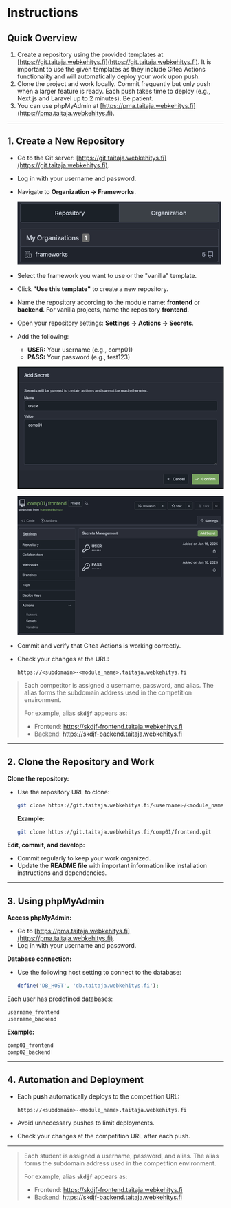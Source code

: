# Instructions

## Quick Overview
1. Create a repository using the provided templates at [https://git.taitaja.webkehitys.fi](https://git.taitaja.webkehitys.fi). It is important to use the given templates as they include Gitea Actions functionality and will automatically deploy your work upon push.
2. Clone the project and work locally. Commit frequently but only push when a larger feature is ready. Each push takes time to deploy (e.g., Next.js and Laravel up to 2 minutes). Be patient.
3. You can use phpMyAdmin at [https://pma.taitaja.webkehitys.fi](https://pma.taitaja.webkehitys.fi).

---

## 1. Create a New Repository

- Go to the Git server: [https://git.taitaja.webkehitys.fi](https://git.taitaja.webkehitys.fi).
- Log in with your username and password.
- Navigate to **Organization → Frameworks**.
  
  ![orgs](/semifinaali/instructions/orgs.png)

- Select the framework you want to use or the "vanilla" template.
- Click **"Use this template"** to create a new repository.
- Name the repository according to the module name: **frontend** or **backend**. For vanilla projects, name the repository **frontend**.
- Open your repository settings: **Settings → Actions → Secrets**.
- Add the following:
  - **USER:** Your username (e.g., comp01)
  - **PASS:** Your password (e.g., test123)

  ![secrets settings](/semifinaali/instructions/add-secret.png)
  
  ![secrets settings](/semifinaali/instructions/secrets.png)

- Commit and verify that Gitea Actions is working correctly.
- Check your changes at the URL:
  
  ```
  https://<subdomain>-<module_name>.taitaja.webkehitys.fi
  ```

> Each competitor is assigned a username, password, and alias.
> The alias forms the subdomain address used in the competition environment.
>
> For example, alias **`skdjf`** appears as:
>
> - Frontend: https://skdjf-frontend.taitaja.webkehitys.fi
> - Backend: https://skdjf-backend.taitaja.webkehitys.fi

---

## 2. Clone the Repository and Work

**Clone the repository:**
- Use the repository URL to clone:
  
  ```bash
  git clone https://git.taitaja.webkehitys.fi/<username>/<module_name>.git
  ```
  **Example:**
  ```bash
  git clone https://git.taitaja.webkehitys.fi/comp01/frontend.git
  ```

**Edit, commit, and develop:**
- Commit regularly to keep your work organized.
- Update the **README file** with important information like installation instructions and dependencies.

---

## 3. Using phpMyAdmin

**Access phpMyAdmin:**
- Go to [https://pma.taitaja.webkehitys.fi](https://pma.taitaja.webkehitys.fi).
- Log in with your username and password.

**Database connection:**
- Use the following host setting to connect to the database:
  
  ```php
  define('DB_HOST', 'db.taitaja.webkehitys.fi');
  ```

Each user has predefined databases:

```
username_frontend
username_backend
```
  **Example:**
```
comp01_frontend
comp02_backend
```

---

## 4. Automation and Deployment

- Each **push** automatically deploys to the competition URL:
  
  ```
  https://<subdomain>-<module_name>.taitaja.webkehitys.fi
  ```

- Avoid unnecessary pushes to limit deployments.
- Check your changes at the competition URL after each push.

---

> Each student is assigned a username, password, and alias.
> The alias forms the subdomain address used in the competition environment.
>
> For example, alias **`skdjf`** appears as:
>
> - Frontend: https://skdjf-frontend.taitaja.webkehitys.fi
> - Backend: https://skdjf-backend.taitaja.webkehitys.fi

